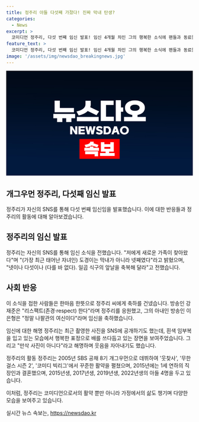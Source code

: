 ```yaml
---
title: 정주리 아들 다섯째 가졌다! 진짜 막내 탄생?
categories:
  - News
excerpt: >
  코미디언 정주리, 다섯 번째 임신 발표! 임신 4개월 차인 그의 행복한 소식에 팬들과 동료들이 축하의 메시지를 보내며 응원했다. 정주리는 지난 17일 SNS를 통해 임신 소식을 전하고, 볼록한 배를 쓰다듬으며 행복한 표정을 지었다. 이에 대한 팬들의 반응은 심경안에서 축하의 메시지와 응원의 말이 쏟아졌다. 정주리는 2005년에 데뷔한 후 웃찾사, 무한걸스 시즌 2, 코미디 빅리그 등을 통해 활약하며, 2015년에는 직장인과 결혼하고, 현재는 네 명의 아들을 둔 가장이다.
feature_text: >
  코미디언 정주리, 다섯 번째 임신 발표! 임신 4개월 차인 그의 행복한 소식에 팬들과 동료들이 축하의 메시지를 보내며 응원했다. 정주리는 지난 17일 SNS를 통해 임신 소식을 전하고, 볼록한 배를 쓰다듬으며 행복한 표정을 지었다. 이에 대한 팬들의 반응은 심경안에서 축하의 메시지와 응원의 말이 쏟아졌다. 정주리는 2005년에 데뷔한 후 웃찾사, 무한걸스 시즌 2, 코미디 빅리그 등을 통해 활약하며, 2015년에는 직장인과 결혼하고, 현재는 네 명의 아들을 둔 가장이다.
image: '/assets/img/newsdao_breakingnews.jpg'
---
```


<p><img src="/assets/img/newsdao_breakingnews.jpg" alt="implanttips 속보" /></p>

<h2>개그우먼 정주리, 다섯째 임신 발표</h2>

<p>정주리가 자신의 SNS를 통해 다섯 번째 임신임을 발표했습니다. 이에 대한 반응들과 정주리의 활동에 대해 알아보겠습니다.</p>

<h2>정주리의 임신 발표</h2>

<p>정주리는 자신의 SNS를 통해 임신 소식을 전했습니다. "저에게 새로운 가족이 찾아왔다"며 "(가장 최근 태어난 자녀인) 도경이는 막내가 아니라 넷째였다"라고 밝혔으며, "넷이나 다섯이나 (다를 바 없다). 일곱 식구의 앞날을 축복해 달라"고 전했습니다.</p>

<h2>사회 반응</h2>

<p>이 소식을 접한 사람들은 한마음 한뜻으로 정주리 씨에게 축하를 건넸습니다. 방송인 강재준은 "리스팩트(존경·respect) 한다"라며 정주리를 응원했고, 그의 아내인 방송인 이은형은 "정말 나팔관의 여신이다"라며 임신을 축하했습니다.</p>

<p>임신에 대한 해명
정주리는 최근 촬영한 사진을 SNS에 공개하기도 했는데, 흰색 임부복을 입고 있는 모습에서 행복한 표정으로 배를 쓰다듬고 있는 장면을 보여주었습니다. 그리고 "만삭 사진이 아니다"라고 해명하며 웃음을 자아내기도 했습니다.</p>

<p>정주리의 활동
정주리는 2005년 SBS 공채 8기 개그우먼으로 데뷔하여 '웃찾사', '무한걸스 시즌 2', '코미디 빅리그'에서 꾸준한 활약을 펼쳤으며, 2015년에는 1세 연하의 직장인과 결혼했으며, 2015년생, 2017년생, 2019년생, 2022년생의 아들 4명을 두고 있습니다.</p>

<p>이처럼, 정주리는 코미디언으로서의 활약 뿐만 아니라 가정에서의 삶도 챙기며 다양한 모습을 보여주고 있습니다.</p>
실시간 뉴스 속보는, <a href="https://newsdao.kr" rel="dofollow">https://newsdao.kr</a>


